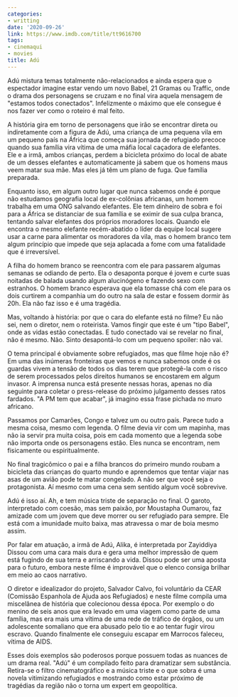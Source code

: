 ```yaml
---
categories:
- writting
date: '2020-09-26'
link: https://www.imdb.com/title/tt9616700
tags:
- cinemaqui
- movies
title: Adú
---
```


Adú mistura temas totalmente não-relacionados e ainda espera que o espectador imagine estar vendo um novo Babel, 21 Gramas ou Traffic, onde o drama dos personagens se cruzam e no final vira aquela mensagem de "estamos todos conectados". Infelizmente o máximo que ele consegue é nos fazer ver como o roteiro é mal feito.

A história gira em torno de personagens que irão se encontrar direta ou indiretamente com a figura de Adú, uma criança de uma pequena vila em um pequeno país na África que começa sua jornada de refugiado precoce quando sua família vira vítima de uma máfia local caçadora de elefantes. Ele e a irmã, ambos crianças, perdem a bicicleta próximo do local de abate de um desses elefantes e automaticamente já sabem que os homens maus veem matar sua mãe. Mas eles já têm um plano de fuga. Que família preparada.

Enquanto isso, em algum outro lugar que nunca sabemos onde é porque não estudamos geografia local de ex-colônias africanas, um homem trabalha em uma ONG salvando elefantes. Ele tem dinheiro de sobra e foi para a África se distanciar de sua família e se eximir de sua culpa branca, tentando salvar elefantes dos próprios moradores locais. Quando ele encontra o mesmo elefante recém-abatido o líder da equipe local sugere usar a carne para alimentar os moradores da vila, mas o homem branco tem algum princípio que impede que seja aplacada a fome com uma fatalidade que é irreversível.

A filha do homem branco se reencontra com ele para passarem algumas semanas se odiando de perto. Ela o desaponta porque é jovem e curte suas noitadas de balada usando algum alucinógeno e fazendo sexo com estranhos. O homem branco esperava que ela tomasse chá com ele para os dois curtirem a companhia um do outro na sala de estar e fossem dormir às 20h. Ela não faz isso e é uma tragédia.

Mas, voltando à história: por que o cara do elefante está no filme? Eu não sei, nem o diretor, nem o roteirista. Vamos fingir que este é um "tipo Babel", onde as vidas estão conectadas. E tudo conectado vai se revelar no final, não é mesmo. Não. Sinto desapontá-lo com um pequeno spoiler: não vai.

O tema principal é obviamente sobre refugiados, mas que filme hoje não é? Em uma das inúmeras fronteiras que vemos e nunca sabemos onde é os guardas vivem a tensão de todos os dias terem que protegê-la com o risco de serem processados pelos direitos humanos se encostarem em algum invasor. A imprensa nunca está presente nessas horas, apenas no dia seguinte para coletar o press-release do próximo julgamento desses ratos fardados. "A PM tem que acabar", já imagino essa frase pichada no muro africano.

Passamos por Camarões, Congo e talvez um ou outro país. Parece tudo a mesma coisa, mesmo com legenda. O filme devia vir com um mapinha, mas não ia servir pra muita coisa, pois em cada momento que a legenda sobe não importa onde os personagens estão. Eles nunca se encontram, nem fisicamente ou espiritualmente.

No final tragicômico o pai e a filha brancos do primeiro mundo roubam a bicicleta das crianças do quarto mundo e aprendemos que tentar viajar nas asas de um avião pode te matar congelado. A não ser que você seja o protagonista. Aí mesmo com uma cena sem sentido algum você sobrevive.

Adú é isso aí. Ah, e tem música triste de separação no final. O garoto, interpretado com coesão, mas sem paixão, por Moustapha Oumarou, faz amizade com um jovem que deve morrer ou ser refugiado para sempre. Ele está com a imunidade muito baixa, mas atravessa o mar de boia mesmo assim.

Por falar em atuação, a irmã de Adú, Alika, é interpretada por Zayiddiya Dissou com uma cara mais dura e gera uma melhor impressão de quem está fugindo de sua terra e arriscando a vida. Dissou pode ser uma aposta para o futuro, embora neste filme é improvável que o elenco consiga brilhar em meio ao caos narrativo.

O diretor e idealizador do projeto, Salvador Calvo, foi voluntário da CEAR (Comissão Espanhola de Ajuda aos Refugiados) e neste filme compila uma miscelânea de história que colecionou dessa época. Por exemplo o do menino de seis anos que era levado em uma viagem como parte de uma família, mas era mais uma vítima de uma rede de tráfico de órgãos, ou um adolescente somaliano que era abusado pelo tio e ao tentar fugir virou escravo. Quando finalmente ele conseguiu escapar em Marrocos faleceu, vítima de AIDS.

Esses dois exemplos são poderosos porque possuem todas as nuances de um drama real. "Adú" é um compilado feito para dramatizar sem substância. Retira-se o filtro cinematográfico e a música triste e o que sobra é uma novela vitimizando refugiados e mostrando como estar próximo de tragédias da região não o torna um expert em geopolítica.